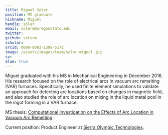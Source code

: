 ```yaml
---
title: Miguel Soler
position: MS graduate
nickname: Miguel
handle: soler
email: solerm@oregonstate.edu
twitter:
github: solerm
scholar:
orcid: 0000-0003-1398-5171
image: /assets/images/team/soler-miguel.jpg
cv:
alum: true
---
```

Miguel graduated with his MS in Mechanical Engineering in December 2016. His research focused on the role of electrical arcs in vacuum arc remelting (VAR) furnaces. Specifically, he used finite element simulations to validate an approach for detecting arc locations based on changes in magnetic field, and also studied the role of arc location on mixing in the liquid metal pool in the ingot forming in a VAR furnace.

<i class="fas fa-book" aria-hidden="true"></i> MS thesis: [Computational Investigation on the Effects of Arc Location in Vacuum Arc Remelting](https://ir.library.oregonstate.edu/concern/graduate_thesis_or_dissertations/79408177g)

Current position: Product Engineer at [Sierra Olympic Technologies](https://www.sierraolympic.com/).

[Oregon State University]: http://oregonstate.edu/
[School of Mechanical, Industrial, and Manufacturing Engineering]: http://mime.oregonstate.edu
